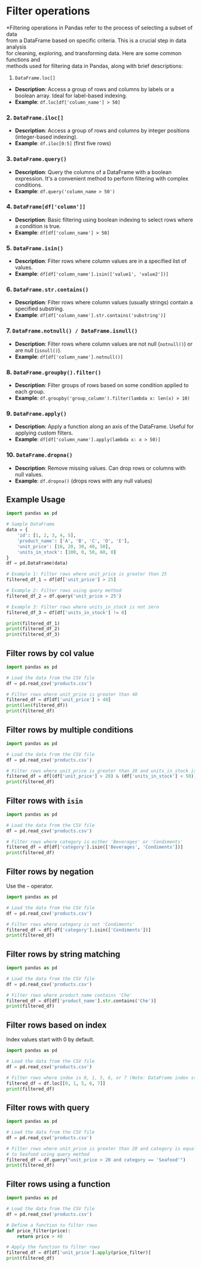 # Filter operations

*Filtering operations in Pandas refer to the process of selecting a subset of data  
from a DataFrame based on specific criteria. This is a crucial step in data analysis  
for cleaning, exploring, and transforming data. Here are some common functions and  
methods used for filtering data in Pandas, along with brief descriptions:

1. `DataFrame.loc[]`
- **Description**: Access a group of rows and columns by labels or a boolean array.
  Ideal for label-based indexing.
- **Example**: `df.loc[df['column_name'] > 50]`

### 2. `DataFrame.iloc[]`
- **Description**: Access a group of rows and columns by integer positions (integer-based indexing).
- **Example**: `df.iloc[0:5]`  (first five rows)

### 3. `DataFrame.query()`
- **Description**: Query the columns of a DataFrame with a boolean expression. It's a convenient
  method to perform filtering with complex conditions.
- **Example**: `df.query('column_name > 50')`

### 4. `DataFrame[df['column']]`
- **Description**: Basic filtering using boolean indexing to select rows where a condition is true.
- **Example**: `df[df['column_name'] > 50]`

### 5. `DataFrame.isin()`
- **Description**: Filter rows where column values are in a specified list of values.
- **Example**: `df[df['column_name'].isin(['value1', 'value2'])]`

### 6. `DataFrame.str.contains()`
- **Description**: Filter rows where column values (usually strings) contain a specified substring.
- **Example**: `df[df['column_name'].str.contains('substring')]`

### 7. `DataFrame.notnull() / DataFrame.isnull()`
- **Description**: Filter rows where column values are not null (`notnull()`) or are null (`isnull()`).
- **Example**: `df[df['column_name'].notnull()]`

### 8. `DataFrame.groupby().filter()`
- **Description**: Filter groups of rows based on some condition applied to each group.
- **Example**: `df.groupby('group_column').filter(lambda x: len(x) > 10)`

### 9. `DataFrame.apply()`
- **Description**: Apply a function along an axis of the DataFrame. Useful for applying custom filters.
- **Example**: `df[df['column_name'].apply(lambda x: x > 50)]`

### 10. `DataFrame.dropna()`
- **Description**: Remove missing values. Can drop rows or columns with null values.
- **Example**: `df.dropna()` (drops rows with any null values)


## Example Usage

```python
import pandas as pd

# Sample DataFrame
data = {
    'id': [1, 2, 3, 4, 5],
    'product_name': ['A', 'B', 'C', 'D', 'E'],
    'unit_price': [10, 20, 30, 40, 50],
    'units_in_stock': [100, 0, 50, 60, 0]
}
df = pd.DataFrame(data)

# Example 1: Filter rows where unit_price is greater than 25
filtered_df_1 = df[df['unit_price'] > 25]

# Example 2: Filter rows using query method
filtered_df_2 = df.query('unit_price > 25')

# Example 3: Filter rows where units_in_stock is not zero
filtered_df_3 = df[df['units_in_stock'] != 0]

print(filtered_df_1)
print(filtered_df_2)
print(filtered_df_3)
```


## Filter rows by col value

```python
import pandas as pd

# Load the data from the CSV file
df = pd.read_csv('products.csv')

# Filter rows where unit_price is greater than 40
filtered_df = df[df['unit_price'] > 40]
print(len(filtered_df))
print(filtered_df)
```

## Filter rows by multiple conditions

```python
import pandas as pd

# Load the data from the CSV file
df = pd.read_csv('products.csv')

# Filter rows where unit_price is greater than 20 and units_in_stock is less than 50
filtered_df = df[(df['unit_price'] > 20) & (df['units_in_stock'] < 50)]
print(filtered_df)
```

## Filter rows with `isin`

```python
import pandas as pd

# Load the data from the CSV file
df = pd.read_csv('products.csv')

# Filter rows where category is either 'Beverages' or 'Condiments'
filtered_df = df[df['category'].isin(['Beverages', 'Condiments'])]
print(filtered_df)
```

## Filter rows by negation

Use the `~` operator.

```python
import pandas as pd

# Load the data from the CSV file
df = pd.read_csv('products.csv')

# Filter rows where category is not 'Condiments'
filtered_df = df[~df['category'].isin(['Condiments'])]
print(filtered_df)
```

## Filter rows by string matching

```python
import pandas as pd

# Load the data from the CSV file
df = pd.read_csv('products.csv')

# Filter rows where product_name contains 'Che'
filtered_df = df[df['product_name'].str.contains('Che')]
print(filtered_df)
```

## Filter rows based on index

Index values start with 0 by default.  

```python
import pandas as pd

# Load the data from the CSV file
df = pd.read_csv('products.csv')

# Filter rows where index is 0, 1, 5, 6, or 7 (Note: DataFrame index starts from 0)
filtered_df = df.loc[[0, 1, 5, 6, 7]]
print(filtered_df)
```

## Filter rows with query 

```python
import pandas as pd

# Load the data from the CSV file
df = pd.read_csv('products.csv')

# Filter rows where unit_price is greater than 20 and category is equal 
# to Seafood using query method
filtered_df = df.query("unit_price > 20 and category == 'Seafood'")
print(filtered_df)
```

## Filter rows using a function

```python
import pandas as pd

# Load the data from the CSV file
df = pd.read_csv('products.csv')

# Define a function to filter rows
def price_filter(price):
    return price > 40

# Apply the function to filter rows
filtered_df = df[df['unit_price'].apply(price_filter)]
print(filtered_df)
```



